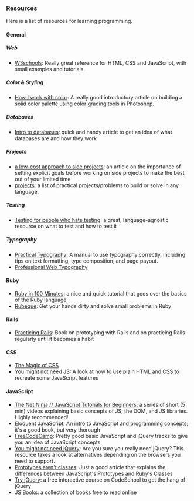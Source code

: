 
### Resources

Here is a list of resources for learning programming.


#### General

##### Web
- [W3schools](http://www.w3schools.com/): Really great reference for HTML, CSS and JavaScript, with small examples and tutorials.

##### Color & Styling

- [How I work with color](https://medium.com/@JustinMezzell/how-i-work-with-color-8439c98ae5ed): A really good introductory article on building a solid color palette using color grading tools in Photoshop.

##### Databases

- [Intro to databases](https://medium.com/@rwilliams_bv/intro-to-databases-for-people-who-dont-know-a-whole-lot-about-them-a64ae9af712): quick and handy article to get an idea of what databases are and how they work

##### Projects

- [a low-cost approach to side projects](https://www.practicingruby.com/articles/low-cost-approach-to-side-projects): an article on the importance of setting explicit goals before working on side projects to make the best out of your limited time
- [projects](https://github.com/karan/Projects): a list of practical projects/problems to build or solve in any language.

##### Testing

- [Testing for people who hate testing](https://eev.ee/blog/2016/08/22/testing-for-people-who-hate-testing/): a great, language-agnostic resource on what to test and how to test it

##### Typography

- [Practical Typography](http://practicaltypography.com/): A manual to use typography correctly, including tips on text formatting, type composition, and page payout.
- [Professional Web Typography](https://prowebtype.com)

#### Ruby

- [Ruby in 100 Minutes](http://tutorials.jumpstartlab.com/projects/ruby_in_100_minutes.html): a nice and quick tutorial that goes over the basics of the Ruby language
- [Rubeque](http://www.rubeque.com/): Get your hands dirty and solve small problems in Ruby

#### Rails
- [Practicing Rails](https://www.justinweiss.com/practicing-rails/): Book on prototyping with Rails and on practicing Rails regularly until it becomes a habit

#### CSS
- [The Magic of CSS](http://adamschwartz.co/magic-of-css)
- [You might not need JS](http://youmightnotneedjs.com/): A look at how to use plain HTML and CSS to recreate some JavaScript features

#### JavaScript
- [The Net Ninja // JavaScript Tutorials for Beginners](https://www.youtube.com/playlist?list=PL4cUxeGkcC9i9Ae2D9Ee1RvylH38dKuET): a series of short (5 min) videos explaining basic concepts of JS, the DOM, and JS libraries. Highly recommended!
- [Eloquent JavaScript](http://eloquentjavascript.net/): An intro to JavaScript and programming concepts; it's a good book, but very thorough
- [FreeCodeCamp](https://www.freecodecamp.com): Pretty good basic JavaScript and jQuery tracks to give you an idea of JavaScript concepts
- [You might not need jQuery](http://youmightnotneedjquery.com/): Are you sure you really need jQuery? This resource takes a look at alternatives depending on the browsers you need to support.  
- [Prototypes aren't classes](http://raganwald.com/2014/01/19/prototypes-are-not-classes.html): Just a good article that explains the differences between JavaScript's Prototypes and Ruby's Classes
- [Try jQuery](http://try.jquery.com/): a free interactive course on CodeSchool to get the hang of jQuery
- [JS Books](http://jsbooks.revolunet.com/): a collection of books free to read online



